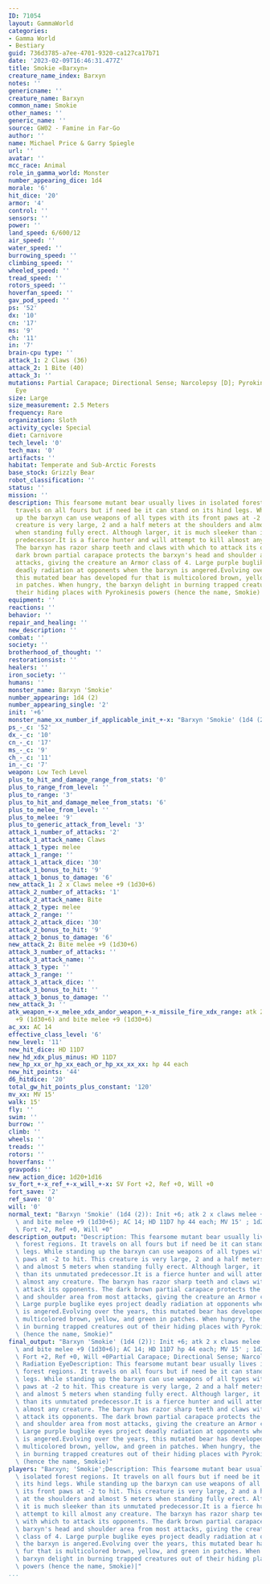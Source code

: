 ```yaml
---
ID: 71054
layout: GammaWorld
categories:
- Gamma World
- Bestiary
guid: 736d3785-a7ee-4701-9320-ca127ca17b71
date: '2023-02-09T16:46:31.477Z'
title: Smokie «Barxyn»
creature_name_index: Barxyn
notes: ''
genericname: ''
creature_name: Barxyn
common_name: Smokie
other_names: ''
generic_name: ''
source: GW02 - Famine in Far-Go
author: ''
name: Michael Price & Garry Spiegle
url: ''
avatar: ''
mcc_race: Animal
role_in_gamma_world: Monster
number_appearing_dice: 1d4
morale: '6'
hit_dice: '20'
armor: '4'
control: ''
sensors: ''
power: ''
land_speed: 6/600/12
air_speed: ''
water_speed: ''
burrowing_speed: ''
climbing_speed: ''
wheeled_speed: ''
tread_speed: ''
rotors_speed: ''
hoverfan_speed: ''
gav_pod_speed: ''
ps: '52'
dx: '10'
cn: '17'
ms: '9'
ch: '11'
in: '7'
brain-cpu type: ''
attack_1: 2 Claws (36)
attack_2: 1 Bite (40)
attack_3: ''
mutations: Partial Carapace; Directional Sense; Narcolepsy [D]; Pyrokinesis; Radiation
  Eye
size: Large
size_measurement: 2.5 Meters
frequency: Rare
organization: Sloth
activity_cycle: Special
diet: Carnivore
tech_level: '0'
tech_max: '0'
artifacts: ''
habitat: Temperate and Sub-Arctic Forests
base_stock: Grizzly Bear
robot_classification: ''
status: ''
mission: ''
description: This fearsome mutant bear usually lives in isolated forest regions. It
  travels on all fours but if need be it can stand on its hind legs. While standing
  up the barxyn can use weapons of all types with its front paws at -2 to hit. This
  creature is very large, 2 and a half meters at the shoulders and almost 5 meters
  when standing fully erect. Although larger, it is much sleeker than its unmutated
  predecessor.It is a fierce hunter and will attempt to kill almost any creature.
  The barxyn has razor sharp teeth and claws with which to attack its opponents. The
  dark brown partial carapace protects the barxyn's head and shoulder area from most
  attacks, giving the creature an Armor class of 4. Large purple buglike eyes project
  deadly radiation at opponents when the barxyn is angered.Evolving over the years,
  this mutated bear has developed fur that is multicolored brown, yellow, and green
  in patches. When hungry, the barxyn delight in burning trapped creatures out of
  their hiding places with Pyrokinesis powers (hence the name, Smokie)
equipment: ''
reactions: ''
behavior: ''
repair_and_healing: ''
new_description: ''
combat: ''
society: ''
brotherhood_of_thought: ''
restorationsist: ''
healers: ''
iron_society: ''
humans: ''
monster_name: Barxyn 'Smokie'
number_appearing: 1d4 (2)
number_appearing_single: '2'
init: '+6'
monster_name_xx_number_if_applicable_init_+-x: "Barxyn 'Smokie' (1d4 (2)): Init +6"
ps_-_c: '52'
dx_-_c: '10'
cn_-_c: '17'
ms_-_c: '9'
ch_-_c: '11'
in_-_c: '7'
weapon: Low Tech Level
plus_to_hit_and_damage_range_from_stats: '0'
plus_to_range_from_level: ''
plus_to_range: '3'
plus_to_hit_and_damage_melee_from_stats: '6'
plus_to_melee_from_level: ''
plus_to_melee: '9'
plus_to_generic_attack_from_level: '3'
attack_1_number_of_attacks: '2'
attack_1_attack_name: Claws
attack_1_type: melee
attack_1_range: ''
attack_1_attack_dice: '30'
attack_1_bonus_to_hit: '9'
attack_1_bonus_to_damage: '6'
new_attack_1: 2 x Claws melee +9 (1d30+6)
attack_2_number_of_attacks: '1'
attack_2_attack_name: Bite
attack_2_type: melee
attack_2_range: ''
attack_2_attack_dice: '30'
attack_2_bonus_to_hit: '9'
attack_2_bonus_to_damage: '6'
new_attack_2: Bite melee +9 (1d30+6)
attack_3_number_of_attacks: ''
attack_3_attack_name: ''
attack_3_type: ''
attack_3_range: ''
attack_3_attack_dice: ''
attack_3_bonus_to_hit: ''
attack_3_bonus_to_damage: ''
new_attack_3: ''
atk_weapon_+-x_melee_xdx_andor_weapon_+-x_missile_fire_xdx_range: atk 2 x claws melee
  +9 (1d30+6) and bite melee +9 (1d30+6)
ac_xx: AC 14
effective_class_level: '6'
new_level: '11'
new_hit_dice: HD 11D7
new_hd_xdx_plus_minus: HD 11D7
new_hp_xx_or_hp_xx_each_or_hp_xx_xx_xx: hp 44 each
new_hit_points: '44'
d6_hitdice: '20'
total_gw_hit_points_plus_constant: '120'
mv_xx: MV 15'
walk: 15'
fly: ''
swim: ''
burrow: ''
climb: ''
wheels: ''
treads: ''
rotors: ''
hoverfans: ''
gravpods: ''
new_action_dice: 1d20+1d16
sv_fort_+-x_ref_+-x_will_+-x: SV Fort +2, Ref +0, Will +0
fort_save: '2'
ref_save: '0'
will: '0'
normal_text: "Barxyn 'Smokie' (1d4 (2)): Init +6; atk 2 x claws melee +9 (1d30+6)\
  \ and bite melee +9 (1d30+6); AC 14; HD 11D7 hp 44 each; MV 15' ; 1d20+1d16; SV\
  \ Fort +2, Ref +0, Will +0"
description_output: "Description: This fearsome mutant bear usually lives in isolated\
  \ forest regions. It travels on all fours but if need be it can stand on its hind\
  \ legs. While standing up the barxyn can use weapons of all types with its front\
  \ paws at -2 to hit. This creature is very large, 2 and a half meters at the shoulders\
  \ and almost 5 meters when standing fully erect. Although larger, it is much sleeker\
  \ than its unmutated predecessor.It is a fierce hunter and will attempt to kill\
  \ almost any creature. The barxyn has razor sharp teeth and claws with which to\
  \ attack its opponents. The dark brown partial carapace protects the barxyn's head\
  \ and shoulder area from most attacks, giving the creature an Armor class of 4.\
  \ Large purple buglike eyes project deadly radiation at opponents when the barxyn\
  \ is angered.Evolving over the years, this mutated bear has developed fur that is\
  \ multicolored brown, yellow, and green in patches. When hungry, the barxyn delight\
  \ in burning trapped creatures out of their hiding places with Pyrokinesis powers\
  \ (hence the name, Smokie)"
final_output: "Barxyn 'Smokie' (1d4 (2)): Init +6; atk 2 x claws melee +9 (1d30+6)\
  \ and bite melee +9 (1d30+6); AC 14; HD 11D7 hp 44 each; MV 15' ; 1d20+1d16; SV\
  \ Fort +2, Ref +0, Will +0Partial Carapace; Directional Sense; Narcolepsy [D]; Pyrokinesis;\
  \ Radiation EyeDescription: This fearsome mutant bear usually lives in isolated\
  \ forest regions. It travels on all fours but if need be it can stand on its hind\
  \ legs. While standing up the barxyn can use weapons of all types with its front\
  \ paws at -2 to hit. This creature is very large, 2 and a half meters at the shoulders\
  \ and almost 5 meters when standing fully erect. Although larger, it is much sleeker\
  \ than its unmutated predecessor.It is a fierce hunter and will attempt to kill\
  \ almost any creature. The barxyn has razor sharp teeth and claws with which to\
  \ attack its opponents. The dark brown partial carapace protects the barxyn's head\
  \ and shoulder area from most attacks, giving the creature an Armor class of 4.\
  \ Large purple buglike eyes project deadly radiation at opponents when the barxyn\
  \ is angered.Evolving over the years, this mutated bear has developed fur that is\
  \ multicolored brown, yellow, and green in patches. When hungry, the barxyn delight\
  \ in burning trapped creatures out of their hiding places with Pyrokinesis powers\
  \ (hence the name, Smokie)"
players: "Barxyn; 'Smokie';Description: This fearsome mutant bear usually lives in\
  \ isolated forest regions. It travels on all fours but if need be it can stand on\
  \ its hind legs. While standing up the barxyn can use weapons of all types with\
  \ its front paws at -2 to hit. This creature is very large, 2 and a half meters\
  \ at the shoulders and almost 5 meters when standing fully erect. Although larger,\
  \ it is much sleeker than its unmutated predecessor.It is a fierce hunter and will\
  \ attempt to kill almost any creature. The barxyn has razor sharp teeth and claws\
  \ with which to attack its opponents. The dark brown partial carapace protects the\
  \ barxyn's head and shoulder area from most attacks, giving the creature an Armor\
  \ class of 4. Large purple buglike eyes project deadly radiation at opponents when\
  \ the barxyn is angered.Evolving over the years, this mutated bear has developed\
  \ fur that is multicolored brown, yellow, and green in patches. When hungry, the\
  \ barxyn delight in burning trapped creatures out of their hiding places with Pyrokinesis\
  \ powers (hence the name, Smokie)|"
...
```

